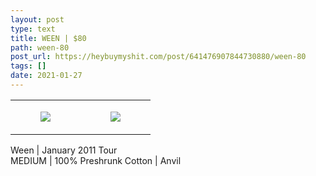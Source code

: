 ```yaml
---
layout: post
type: text
title: WEEN | $80
path: ween-80
post_url: https://heybuymyshit.com/post/641476907844730880/ween-80
tags: []
date: 2021-01-27
---
```




<table style="width:100%;"><tr><td style="vertical-align:top;">
      <figure class="tmblr-full" data-orig-height="2048" data-orig-width="1365" data-orig-src="https://concertshirts.netlify.app/shirts/0176/0176-01.jpg"><img src="https://64.media.tumblr.com/67b7ea55d2470ed943cec58b29c5dad1/20995e1c827bb51e-df/s540x810/4f98ac0e4351fe0c6132db1c5b6202e838e11d50.jpg" data-orig-height="2048" data-orig-width="1365" data-orig-src="https://concertshirts.netlify.app/shirts/0176/0176-01.jpg"/></figure></td>
    <td style="vertical-align:top;">
      <figure class="tmblr-full" data-orig-height="2048" data-orig-width="1365" data-orig-src="https://concertshirts.netlify.app/shirts/0176/0176-02.jpg"><img src="https://64.media.tumblr.com/3b6c6019b2499eda669ae0344f355cdc/20995e1c827bb51e-08/s540x810/4556675a584c1ce632b2815439ff96b930c67248.jpg" data-orig-height="2048" data-orig-width="1365" data-orig-src="https://concertshirts.netlify.app/shirts/0176/0176-02.jpg"/></figure></td>
  </tr></table><p>
  Ween | January 2011 Tour<br/>MEDIUM | 100% Preshrunk Cotton | Anvil
</p>
